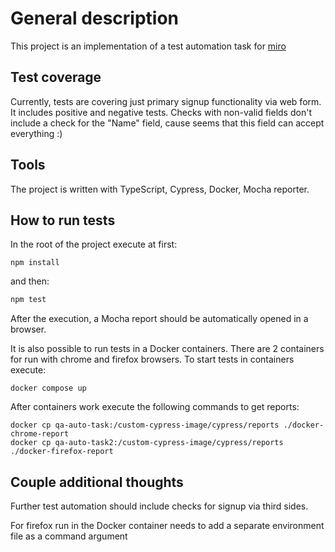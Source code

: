 # General description

This project is an implementation of a test automation task for [miro](https://miro.com/signup/)

## Test coverage

Currently, tests are covering just primary signup functionality via web form. It includes positive and negative tests. Checks with non-valid fields don't include a check for the "Name" field, cause seems that this field can accept everything :)

##  Tools

The project is written with TypeScript, Cypress, Docker, Mocha reporter.

## How to run tests
In the root of the project execute at first:
```
npm install
```
and then:
```bash
npm test
```

After the execution, a Mocha report should be automatically opened in a browser.

It is also possible to run tests in a Docker containers. There are 2 containers for run with chrome and firefox browsers.
To start tests in containers execute:
```
docker compose up
```
After containers work execute the following commands to get reports:
```
docker cp qa-auto-task:/custom-cypress-image/cypress/reports ./docker-chrome-report
docker cp qa-auto-task2:/custom-cypress-image/cypress/reports ./docker-firefox-report
```

## Couple additional thoughts
Further test automation should include checks for signup via third sides.

For firefox run in the Docker container needs to add a separate environment file as a command argument
